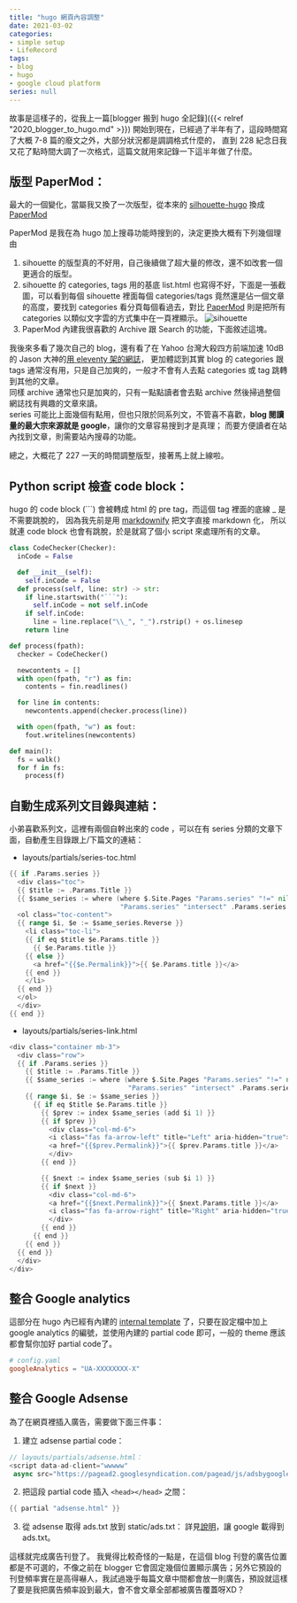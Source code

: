 ```yaml
---
title: "hugo 網頁內容調整"
date: 2021-03-02
categories:
- simple setup
- LifeRecord
tags:
- blog
- hugo
- google cloud platform
series: null
---
```


故事是這樣子的，從我上一篇[blogger 搬到 hugo 全記錄]({{< relref "2020_blogger_to_hugo.md" >}})
開始到現在，已經過了半年有了，這段時間寫了大概 7-8 篇的廢文之外，大部分狀況都是調調格式什麼的，
直到 228 紀念日我又花了點時間大調了一次格式，這篇文就用來記錄一下這半年做了什麼。
<!--more-->

## 版型 PaperMod：

最大的一個變化，當屬我又換了一次版型，從本來的 [silhouette-hugo](https://themes.gohugo.io/silhouette-hugo/) 換成
[PaperMod](https://themes.gohugo.io/hugo-papermod/)

PaperMod 是我在為 hugo 加上搜尋功能時搜到的，決定更換大概有下列幾個理由
1. sihouette 的版型真的不好用，自己後續做了超大量的修改，還不如改套一個更適合的版型。
2. sihouette 的 categories, tags 用的基底 list.html 也寫得不好，下面是一張截圖，可以看到每個 sihouette 裡面每個 categories/tags 竟然還是佔一個文章的高度，要找到 categories 看分頁每個看過去，對比 [PaperMod](https://yodalee.me/categories/) 則是把所有 categories 以類似文字雲的方式集中在一頁裡顯示。
![sihouette](/images/blog/sihouette.png)
3. PaperMod 內建我很喜歡的 Archive 跟 Search 的功能，下面敘述這塊。

我後來多看了幾次自己的 blog，還有看了在 Yahoo 台灣大殺四方前端加速 10dB 的 Jason 大神的[用 eleventy 架的網誌](https://jason-memo.dev/)，
更加體認到其實 blog 的 categories 跟 tags 通常沒有用，只是自己加爽的，一般才不會有人去點 categories 或 tag 跳轉到其他的文章。  
同樣 archive 通常也只是加爽的，只有一點點讀者會去點 archive 然後掃過整個網誌找有興趣的文章來讀。  
series 可能比上面幾個有點用，但也只限於同系列文，不管喜不喜歡，**blog 閱讀量的最大宗來源就是 google**，讓你的文章容易搜到才是真理；
而要方便讀者在站內找到文章，則需要站內搜尋的功能。

總之，大概花了 227 一天的時間調整版型，接著馬上就上線啦。

## Python script 檢查 code block：

hugo 的 code block (```) 會被轉成 html 的 pre tag，而這個 tag 裡面的底線 _ 是不需要跳脫的，
因為我先前是用 [markdownify](https://pypi.org/project/markdownify/) 把文字直接 markdown 化，
所以就連 code block 也會有跳脫，於是就寫了個小 script 來處理所有的文章。
```python
class CodeChecker(Checker):
  inCode = False

  def __init__(self):
    self.inCode = False
  def process(self, line: str) -> str:
    if line.startswith("```"):
      self.inCode = not self.inCode
    if self.inCode:
      line = line.replace("\\_", "_").rstrip() + os.linesep
    return line

def process(fpath):
  checker = CodeChecker()

  newcontents = []
  with open(fpath, "r") as fin:
    contents = fin.readlines()

  for line in contents:
    newcontents.append(checker.process(line))

  with open(fpath, "w") as fout:
    fout.writelines(newcontents)

def main():
  fs = walk()
  for f in fs:
    process(f)
```

## 自動生成系列文目錄與連結：
小弟喜歡系列文，這裡有兩個自幹出來的 code ，可以在有 series 分類的文章下面，自動產生目錄跟上/下篇文的連結：

* layouts/partials/series-toc.html
```go html template
{{ if .Params.series }}
  <div class="toc">
  {{ $title := .Params.Title }}
  {{ $same_series := where (where $.Site.Pages "Params.series" "!=" nil) 
                            "Params.series" "intersect" .Params.series }}
  <ol class="toc-content">
  {{ range $i, $e := $same_series.Reverse }}
    <li class="toc-li">
    {{ if eq $title $e.Params.title }}
      {{ $e.Params.title }}
    {{ else }}
      <a href="{{$e.Permalink}}">{{ $e.Params.title }}</a>
    {{ end }}
    </li>
  {{ end }}
  </ol>
  </div>
{{ end }}
```

* layouts/partials/series-link.html
```go html template
<div class="container mb-3">
  <div class="row">
  {{ if .Params.series }}
    {{ $title := .Params.Title }}
    {{ $same_series := where (where $.Site.Pages "Params.series" "!=" nil)
                              "Params.series" "intersect" .Params.series }}
    {{ range $i, $e := $same_series }}
      {{ if eq $title $e.Params.title }}
        {{ $prev := index $same_series (add $i 1) }}
        {{ if $prev }}
          <div class="col-md-6">
          <i class="fas fa-arrow-left" title="Left" aria-hidden="true"></i>&nbsp;
          <a href="{{$prev.Permalink}}">{{ $prev.Params.title }}</a>
          </div>
        {{ end }}

        {{ $next := index $same_series (sub $i 1) }}
        {{ if $next }}
          <div class="col-md-6">
          <a href="{{$next.Permalink}}">{{ $next.Params.title }}</a>
          <i class="fas fa-arrow-right" title="Right" aria-hidden="true"></i>&nbsp;
          </div>
        {{ end }}
      {{ end }}
    {{ end }}
  {{ end }}
  </div>
</div>
```

## 整合 Google analytics

這部分在 hugo 內已經有內建的 [internal template](https://gohugo.io/templates/internal/#google-analytics) 了，只要在設定檔中加上 google analytics 的編號，並使用內建的 partial code 即可，一般的 theme 應該都會幫你加好 partial code了。
```toml
# config.yaml
googleAnalytics = "UA-XXXXXXXX-X"
```

## 整合 Google Adsense
為了在網頁裡插入廣告，需要做下面三件事：
1. 建立 adsense partial code：
```javascript
// layouts/partials/adsense.html：
<script data-ad-client="wwwww"  
 async src="https://pagead2.googlesyndication.com/pagead/js/adsbygoogle.js"></script>
```
2. 把這段 partial code 插入 `<head></head>` 之間：
```go html template
{{ partial "adsense.html" }}
```
3. 從 adsense 取得 ads.txt 放到 static/ads.txt：
詳見[說明](https://support.google.com/adsense/answer/7532444?hl=zh-Hant)，讓 google 載得到 ads.txt。

這樣就完成廣告刊登了。
我覺得比較奇怪的一點是，在這個 blog 刊登的廣告位置都是不可選的，不像之前在 blogger 它會固定幾個位置顯示廣告；另外它預設的刊登頻率實在是高得嚇人，我試過幾乎每篇文章中間都會放一則廣告，預設就這樣了要是我把廣告頻率設到最大，會不會文章全部都被廣告覆蓋呀XD？

